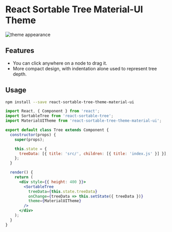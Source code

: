 # React Sortable Tree Material-UI Theme

![theme appearance](https://user-images.githubusercontent.com/4413963/32144463-a7de23e0-bcfc-11e7-8054-1a83d561261e.png)

## Features

- You can click anywhere on a node to drag it.
- More compact design, with indentation alone used to represent tree depth.

## Usage

```sh
npm install --save react-sortable-tree-theme-material-ui
```

```jsx
import React, { Component } from 'react';
import SortableTree from 'react-sortable-tree';
import MaterialUITheme from 'react-sortable-tree-theme-material-ui';

export default class Tree extends Component {
  constructor(props) {
    super(props);

    this.state = {
      treeData: [{ title: 'src/', children: [{ title: 'index.js' }] }],
    };
  }

  render() {
    return (
      <div style={{ height: 400 }}>
        <SortableTree
          treeData={this.state.treeData}
          onChange={treeData => this.setState({ treeData })}
          theme={MaterialUITheme}
        />
      </div>
    );
  }
}
```

